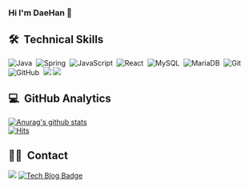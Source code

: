 ### Hi I'm DaeHan 👋

<!--
**SpaceXdaehan/SpaceXdaehan** is a ✨ _special_ ✨ repository because its `README.md` (this file) appears on your GitHub profile.

Here are some ideas to get you started:

- 🔭 I’m currently working on ...
- 🌱 I’m currently learning ...
- 👯 I’m looking to collaborate on ...
- 🤔 I’m looking for help with ...
- 💬 Ask me about ...
- 📫 How to reach me: ...
- 😄 Pronouns: ...
- ⚡ Fun fact: ...
-->

## 🛠 &nbsp;Technical Skills
![Java](https://img.shields.io/badge/Java-007396?style=flat&logo=java&logoColor=white)&nbsp;
![Spring](https://img.shields.io/badge/Spring-6DB33F?style=flat&logo=Spring&logoColor=white)&nbsp;
![JavaScript](https://img.shields.io/badge/JavaScript-F7DF1E?style=flat&logo=JavaScript&logoColor=black)&nbsp;
![React](https://img.shields.io/badge/React-34d2eb?style=flat&logo=react&logoColor=white)&nbsp;
![MySQL](https://img.shields.io/badge/MySQL-4479A1?style=flat&logo=MySQL&logoColor=white)&nbsp;
![MariaDB](https://img.shields.io/badge/MariaDB-003545?style=flat&logo=MariaDB&logoColor=white)&nbsp;
![Git](https://img.shields.io/badge/Git-f05032?style=flat&logo=Git&logoColor=white)&nbsp;
![GitHub](https://img.shields.io/badge/-GitHub-05122A?style=flat&logo=github)&nbsp;
<img src="https://img.shields.io/badge/html5-E34F26?style=for-the-badge&logo=html5&logoColor=white">
<img src="https://img.shields.io/badge/css-1572B6?style=for-the-badge&logo=css3&logoColor=white">


## 💻 &nbsp;GitHub Analytics
[![Anurag's github stats](https://github-readme-stats.vercel.app/api?username=Daehan&hide=stars&show_icons=true&theme=vue)](https://github.com/anuraghazra/github-readme-stats)
<br/>
[![Hits](https://hits.seeyoufarm.com/api/count/incr/badge.svg?url=https%3A%2F%2Fgithub.com%2Fsowon-dev%2Fhit-counter)](https://hits.seeyoufarm.com)



## 🤝🏻 &nbsp;Contact

<a href="mailto:wleogks94@gmail.com"><img src="https://img.shields.io/badge/Gmail-D14836?style=flat&logo=Gmail&logoColor=white"/></a>
[![Tech Blog Badge](http://img.shields.io/badge/-Tech%20blog-black?style=flat-square&logo=github&link=https://sowon-dev.github.io/)]([https://sowon-dev.github.io/](https://daehanx.tistory.com/))


<!--
[![Top Langs](https://github-readme-stats.vercel.app/api/top-langs/?username=sowon-dev&layout=compact&theme=algolia)](https://github.com/anuraghazra/github-readme-stats)
GitGit
-->

